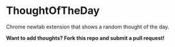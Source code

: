 # ThoughtOfTheDay
Chrome newtab extension that shows a random thought of the day.

**Want to add thoughts? Fork this repo and submit a pull request!**